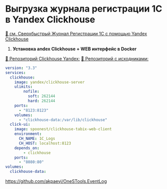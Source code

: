 # Выгрузка журнала регистрации 1С в Yandex Clickhouse

[📍 см. Сверхбыстрый Журнал Регистрации 1C с помощью Yandex Clickhouse](https://youtu.be/HnZ0Of-YpW0)

1. **Установка andex Clickhouse + WEB интерфейс в Docker**

[📍 Репозиторий Clickhouse Yandex:](https://hub.docker.com/r/yandex/clickhouse-server)
[📍 Репозиторий с исходниками:](https://github.com/EvilBeaver/CllickHousePlayground)

```yaml
version: "3.3"
services:
  clickhouse:
    image: yandex/clickhouse-server
    ulimits:
        nofile:
          soft: 262144
          hard: 262144 
    ports:
      - "8123:8123"
    volumes:
      - "clickhouse-data:/var/lib/clickhouse"
  click-ui:
    image: spoonest/clickhouse-tabix-web-client
    environment: 
      CH_NAME: 1C_Logs
      CH_HOST: localhost:8123
    depends_on:
        - clickhouse
    ports:
      - "8080:80"
volumes:
  clickhouse-data:      
```





https://github.com/akpaevj/OneSTools.EventLog